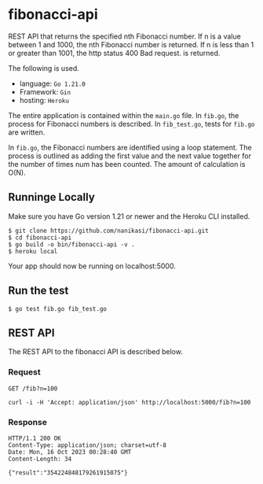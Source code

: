 
# fibonacci-api

REST API that returns the specified nth Fibonacci number.
If n is a value between 1 and 1000, the nth Fibonacci number is returned.
If n is less than 1 or greater than 1001, the http status 400 Bad request. is returned.

The following is used.
- language: `Go 1.21.0`
- Framework: `Gin`
- hosting: `Heroku`

The entire application is contained within the `main.go` file.
In `fib.go`, the process for Fibonacci numbers is described.
In `fib_test.go`, tests for `fib.go` are written.

In `fib.go`, the Fibonacci numbers are identified using a loop statement.
The process is outlined as adding the first value and the next value together for the number of times num has been counted.
The amount of calculation is O(N).

## Runninge Locally
Make sure you have Go version 1.21 or newer and the Heroku CLI installed.

```shell
$ git clone https://github.com/nanikasi/fibonacci-api.git
$ cd fibonacci-api
$ go build -o bin/fibonacci-api -v .
$ heroku local
```
Your app should now be running on localhost:5000.

## Run the test

```shell
$ go test fib.go fib_test.go
```

## REST API
The REST API to the fibonacci API is described below.
### Request
`GET /fib?n=100`
```shell
curl -i -H 'Accept: application/json' http://localhost:5000/fib?n=100
```
### Response
```shell
HTTP/1.1 200 OK
Content-Type: application/json; charset=utf-8
Date: Mon, 16 Oct 2023 00:28:40 GMT
Content-Length: 34

{"result":"354224848179261915075"}
```
